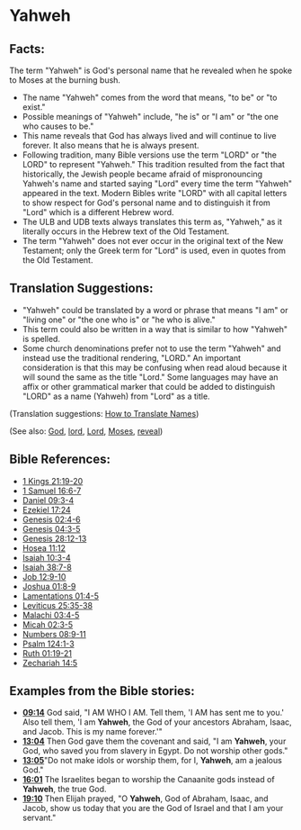 # Yahweh #

## Facts: ##

The term "Yahweh" is God's personal name that he revealed when he spoke to Moses at the burning bush. 

* The name "Yahweh" comes from the word that means, "to be" or "to exist."
* Possible meanings of "Yahweh" include, "he is" or "I am" or "the one who causes to be."
* This name reveals that God has always lived and will continue to live forever. It also means that he is always present.
* Following tradition, many Bible versions use the term "LORD" or "the LORD" to represent "Yahweh." This tradition resulted from the fact that historically, the Jewish people became afraid of mispronouncing Yahweh's name and started saying "Lord" every time the term "Yahweh" appeared in the text. Modern Bibles write "LORD" with all capital letters to show respect for God's personal name and to distinguish it from "Lord" which is a different Hebrew word.
* The ULB and UDB texts always translates this term as, "Yahweh," as it literally occurs in the Hebrew text of the Old Testament.
* The term "Yahweh" does not ever occur in the original text of the New Testament; only the Greek term for "Lord" is used, even in quotes from the Old Testament.

## Translation Suggestions: ##

* "Yahweh" could be translated by a word or phrase that means "I am" or "living one" or "the one who is" or "he who is alive."
* This term could also be written in a way that is similar to how "Yahweh" is spelled.
* Some church denominations prefer not to use the term "Yahweh" and instead use the traditional rendering, "LORD." An important consideration is that this may be confusing when read aloud because it will sound the same as the title "Lord." Some languages may have an affix or other grammatical marker that could be added to distinguish "LORD" as a name (Yahweh) from "Lord" as a title.

(Translation suggestions: [How to Translate Names](en/ta-vol1/translate/man/translate-names))

(See also: [God](../kt/god.md), [lord](../kt/lord.md), [Lord](../kt/lordgod.md), [Moses](../other/moses.md), [reveal](../kt/reveal.md))

## Bible References: ##

* [1 Kings 21:19-20](en/tn/1ki/help/21/19)
* [1 Samuel 16:6-7](en/tn/1sa/help/16/06)
* [Daniel 09:3-4](en/tn/dan/help/09/03)
* [Ezekiel 17:24](en/tn/ezk/help/17/24)
* [Genesis 02:4-6](en/tn/gen/help/02/04)
* [Genesis 04:3-5](en/tn/gen/help/04/03)
* [Genesis 28:12-13](en/tn/gen/help/28/12)
* [Hosea 11:12](en/tn/hos/help/11/12)
* [Isaiah 10:3-4](en/tn/isa/help/10/03)
* [Isaiah 38:7-8](en/tn/isa/help/38/07)
* [Job 12:9-10](en/tn/job/help/12/09)
* [Joshua 01:8-9](en/tn/jos/help/01/08)
* [Lamentations 01:4-5](en/tn/lam/help/01/04)
* [Leviticus 25:35-38](en/tn/lev/help/25/35)
* [Malachi 03:4-5](en/tn/mal/help/03/04)
* [Micah 02:3-5](en/tn/mic/help/02/03)
* [Numbers 08:9-11](en/tn/num/help/08/09)
* [Psalm 124:1-3](en/tn/psa/help/124/01)
* [Ruth 01:19-21](en/tn/rut/help/01/19)
* [Zechariah 14:5](en/tn/zec/help/14/05)

## Examples from the Bible stories: ##

* __[09:14](en/tn/obs/help/09/14)__ God said, "I AM WHO I AM. Tell them, 'I AM has sent me to you.' Also tell them, 'I am __Yahweh__, the God of your ancestors Abraham, Isaac, and Jacob. This is my name forever.'"
* __[13:04](en/tn/obs/help/13/04)__ Then God gave them the covenant and said, "I am __Yahweh__, your God, who saved you from slavery in Egypt. Do not worship other gods."
* __[13:05](en/tn/obs/help/13/05)__"Do not make idols or worship them, for I, __Yahweh__, am a jealous God."
* __[16:01](en/tn/obs/help/16/01)__ The Israelites began to worship the Canaanite gods instead of __Yahweh__, the true God.
* __[19:10](en/tn/obs/help/19/10)__ Then Elijah prayed, "O __Yahweh__, God of Abraham, Isaac, and Jacob, show us today that you are the God of Israel and that I am your servant."